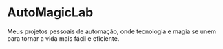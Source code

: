 # AutoMagicLab
Meus projetos pessoais de automação, onde tecnologia e magia se unem para tornar a vida mais fácil e eficiente.
